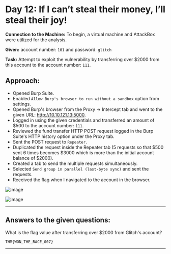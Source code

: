 # Day 12: If I can’t steal their money, I’ll steal their joy!

**Connection to the Machine:**
To begin, a virtual machine and AttackBox were utilized for the analysis.

**Given:** account number: `101` and password: `glitch` 

**Task:** Attempt to exploit the vulnerability by transferring over $2000 from this account to the account number: `111`.

## Approach:

- Opened Burp Suite.
- Enabled `Allow Burp's browser to run without a sandbox` option from settings.
- Opened Burp's browser from the Proxy -> Intercept tab and went to the given URL: http://10.10.121.13:5000.
- Logged in using the given credentials and transferred an amount of $500 to the account number: `111`.
- Reviewed the fund transfer HTTP POST request logged in the Burp Suite's HTTP history option under the Proxy tab.
- Sent the POST request to `Repeater`.
- Duplicated the request inside the Repeater tab (5 requests so that $500 sent 6 times becomes $3000 which is more than the initial account balance of $2000).
- Created a tab to send the multiple requests simultaneously.
- Selected `Send group in parallel (last-byte sync)` and sent the requests.
- Received the flag when I navigated to the account in the browser.

![image](https://github.com/user-attachments/assets/dcd64b4b-4a1b-4474-836c-1251bb89b3ab)

![image](https://github.com/user-attachments/assets/9c9518b8-db0f-45d2-94cf-6ea01e075f0b)

---

## Answers to the given questions:

What is the flag value after transferring over $2000 from Glitch's account?

```
THM{WON_THE_RACE_007}
```

---

